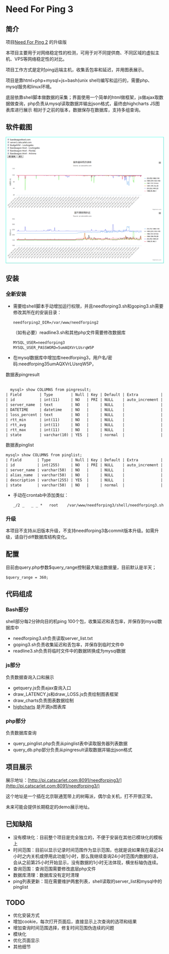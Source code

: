 # Need For Ping 3
## 简介
项目[Need For Ping 2](https://github.com/catscarlet/needforping2) 的升级版

本项目主要用于对网络稳定性的检测，可用于对不同提供商、不同区域的虚拟主机、VPS等网络稳定性的对比。

项目工作方式是定时ping远端主机，收集丢包率和延迟，并用图表展示。

项目是靠html+php+mysql+js+bash(unix shell)编写和运行的，需要php、mysql服务和linux环境。

底层依靠shell脚本做数据的采集；界面使用一个简单的html做框架，js做ajax取数据做查询，php负责从mysql读取数据并输出json格式，最终由highcharts JS图表库进行展示 相对于之前的版本，数据保存在数据库，支持多组查询。

## 软件截图
![needforping3 logo](https://github.com/catscarlet/needforping3/blob/master/snapshot.png)

## 安装
### 全新安装
- 需要给shell脚本手动增加运行权限，并且needforping3.sh和goping3.sh需要修改其所在的安装目录：

  ```
  needforping2_DIR=/var/www/needforping2
  ```

  （如有必要）readline3.sh和其他php文件需要修改数据库

  ```
  MYSQL_USER=needforping3
  MYSQL_USER_PASSWORD=5umAQXVrLUsrqW5P
  ```

- 在mysql数据库中增加库needforping3，用户名/密码:needforping35umAQXVrLUsrqW5P，

数据表pingresult

```

  mysql> show COLUMNS from pingresult;  
| Field        | Type        | Null | Key | Default | Extra          |
| id           | int(11)     | NO   | PRI | NULL    | auto_increment | | server_name  | text        | NO   |     | NULL    |                | | DATETIME     | datetime    | NO   |     | NULL    |                | | loss_percent | text        | NO   |     | NULL    |                | | rtt_min      | int(11)     | NO   |     | NULL    |                | | rtt_avg      | int(11)     | NO   |     | NULL    |                | | rtt_max      | int(11)     | NO   |     | NULL    |                | | state        | varchar(10) | YES  |     | normal  |                |
```

数据表pinglist

```
mysql> show COLUMNS from pinglist;
| Field       | Type         | Null | Key | Default | Extra          |
| id          | int(255)     | NO   | PRI | NULL    | auto_increment |
| server_name | varchar(50)  | NO   |     | NULL    |                |
| alias_name  | varchar(50)  | NO   |     | NULL    |                |
| description | varchar(255) | YES  |     | NULL    |                |
| state       | varchar(50)  | NO   |     | normal  |                |
```

- 手动在crontab中添加类似：

  ```
  _/2 _   _ _ *   root    /var/www/needforping3/shell/needforping3.sh
  ```

### 升级
本项目不支持从旧版本升级，不支持needforping3各commit版本升级。如需升级，请自行diff数据库结构变化。

## 配置
目前由query.php参数$query_range控制最大输出数据量，目前默认是半天；

```
$query_range = 360;
```

## 代码组成
### Bash部分
shell部分每2分钟向目的机ping 100个包，收集延迟和丢包率，并保存到mysql数据库中
- needforping3.sh负责读取server_list.txt
- goping3.sh负责收集延迟和丢包率，并保存到临时文件中
- readline3.sh负责将临时文件中的数据转换成为mysql数据

### js部分
负责数据查询入口和展示
- getquery.js负责ajax查询入口
- draw_LATENCY.js和draw_LOSS.js负责绘制图表框架
- draw_charts负责图表数据绘制
- [highcharts](http://www.highcharts.com/) 是开源js图表库

### php部分
负责数据库查询
- query_pinglist.php负责从pinglist表中读取服务器列表数据
- query_db.php部分负责从pingresult读取数据并输出json格式

## 项目展示
展示地址：[http://pi.catscarlet.com:8091/needforping3/](http://pi.catscarlet.com:8091/needforping3/)

这个地址是一个插在北京联通宽带上的树莓派，偶尔会关机，打不开很正常。

未来可能会提供长期稳定的demo展示地址。

## 已知缺陷
- 没有模块化：目前整个项目是完全独立的，不便于安装在其他已模块化的模板上
- 时间范围：目前以显示记录时间范围作为显示范围，也就是说如果我在最近24小时之内关机或停用此功能1小时，那么我继续查询24小时范围内数据的话，会从之前第25小时开始显示，没有数据的1小时无法体现，横坐标轴伪连续。
- 查询范围：查询范围需要修改底层php文件
- 数据库清理：数据库没有定时清理
- ping列表更新：现在需要维护两套列表，shell读取的server_list和mysql中的pinglist

## TODO
- 优化安装方式
- 增加cookie，每次打开页面后，直接显示上次查询的选项和结果
- 增加查询时间范围选择，修复时间范围伪连续的问题
- 模块化
- 优化页面显示
- 其他细节
